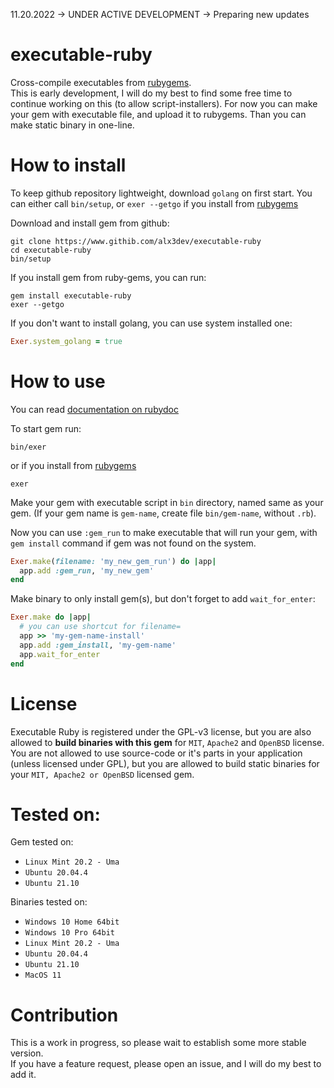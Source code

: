 11.20.2022 -> UNDER ACTIVE DEVELOPMENT -> Preparing new updates

# executable-ruby

Cross-compile executables from [rubygems](https://rubygems.org/gems/executable-ruby).  
This is early development, I will do my best to find some free time to continue working on this (to allow script-installers). For now you can make your gem with executable file, and upload it to rubygems. Than you can make static binary in one-line.

# How to install

To keep github repository lightweight, download `golang` on first start. You can either call `bin/setup`, or `exer --getgo` if you install from [rubygems](https://rubygems.org/gems/executable-ruby)

Download and install gem from github:

`git clone https://www.githib.com/alx3dev/executable-ruby`  
`cd executable-ruby`  
`bin/setup`

If you install gem from ruby-gems, you can run:  

`gem install executable-ruby`  
`exer --getgo`

If you don't want to install golang, you can use system installed one:

```ruby  
Exer.system_golang = true
```

# How to use

You can read [documentation on rubydoc](https://rubydoc.info/gems/executable-ruby)  

To start gem run:  

`bin/exer`

or if you install from [rubygems](https://rubygems.org/gems/executable-ruby/0.2.0)

`exer`


Make your gem with executable script in `bin` directory, named same as your gem. (If your gem name is `gem-name`, create file `bin/gem-name`, without `.rb`).

Now you can use `:gem_run` to make executable that will run your gem, with `gem install` command if gem was not found on the system.

```ruby  
Exer.make(filename: 'my_new_gem_run') do |app|
  app.add :gem_run, 'my_new_gem'
end
```  

Make binary to only install gem(s), but don't forget to add `wait_for_enter`:

```ruby  
Exer.make do |app|
  # you can use shortcut for filename=
  app >> 'my-gem-name-install'
  app.add :gem_install, 'my-gem-name'
  app.wait_for_enter
end
```  

# License

Executable Ruby is registered under the GPL-v3 license, but you are also allowed to **build binaries with this gem** for `MIT`, `Apache2` and `OpenBSD` license. You are not allowed to use source-code or it's parts in your application (unless licensed under GPL), but you are allowed to build static binaries for your `MIT, Apache2 or OpenBSD` licensed gem.

# Tested on:

Gem tested on:
 - `Linux Mint 20.2 - Uma`
 - `Ubuntu 20.04.4`
 - `Ubuntu 21.10`

Binaries tested on:
 - `Windows 10 Home 64bit`
 - `Windows 10 Pro 64bit`
 - `Linux Mint 20.2 - Uma`
 - `Ubuntu 20.04.4`
 - `Ubuntu 21.10`
 - `MacOS 11`
 
# Contribution
This is a work in progress, so please wait to establish some more stable version.  
If you have a feature request, please open an issue, and I will do my best to add it.
